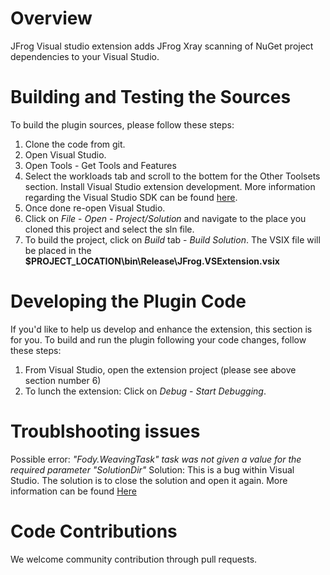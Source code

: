 # Overview
JFrog Visual studio extension adds JFrog Xray scanning of NuGet project dependencies to your Visual Studio.

# Building and Testing the Sources

To build the plugin sources, please follow these steps:
1. Clone the code from git.
2. Open Visual Studio.
3. Open Tools - Get Tools and Features
4. Select the workloads tab and scroll to the bottem for the Other Toolsets section. Install Visual Studio extension development. More information regarding the Visual Studio SDK can be found [here](https://docs.microsoft.com/en-us/visualstudio/extensibility/installing-the-visual-studio-sdk?view=vs-2017).
5. Once done re-open Visual Studio.
6. Click on *File* - *Open* - *Project/Solution* and navigate to the place you cloned this project and select the sln file.
7. To build the project, click on *Build* tab - *Build Solution*. The VSIX file will be placed in the **$PROJECT_LOCATION\bin\Release\JFrog.VSExtension.vsix**

# Developing the Plugin Code
If you'd like to help us develop and enhance the extension, this section is for you.
To build and run the plugin following your code changes, follow these steps:

1. From Visual Studio, open the extension project (please see above section number 6)
2. To lunch the extension: Click on *Debug* - *Start Debugging*.

# Troublshooting issues
Possible error: *"Fody.WeavingTask" task was not given a value for the required parameter "SolutionDir"*
Solution: This is a bug within Visual Studio. The solution is to close the solution and open it again. More information can be found [Here](https://stackoverflow.com/questions/50225374/xamarin-issues-with-fody-weavingtask-and-solutiondir)

# Code Contributions
We welcome community contribution through pull requests.

